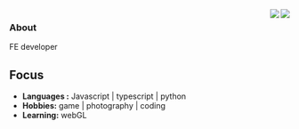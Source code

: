 <img align='right' src="https://github-readme-stats.vercel.app/api?username=Orainsink&show_icons=true">
<img align='right' src="https://github-readme-stats.vercel.app/api/top-langs/?username=Orainsink&layout=compact" >

### About 

FE developer



## Focus

-  **Languages :** Javascript | typescript | python
-  **Hobbies:** game | photography | coding
-  **Learning:** webGL

